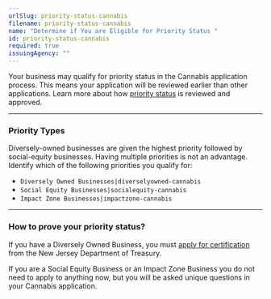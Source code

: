 ```yaml
---
urlSlug: priority-status-cannabis
filename: priority-status-cannabis
name: "Determine if You are Eligible for Priority Status "
id: priority-status-cannabis
required: true
issuingAgency: ""
---
```

Your business may qualify for priority status in the Cannabis application process. This means your application will be reviewed earlier than other applications. Learn more about how [priority status](https://www.nj.gov/cannabis/businesses/priority-applications/) is reviewed and approved.

- - -

### Priority Types

Diversely-owned businesses are given the highest priority followed by social-equity businesses. Having multiple priorities is not an advantage. Identify which of the following priorities you qualify for:

*  `Diversely Owned Businesses|diverselyowned-cannabis` 
*  `Social Equity Businesses|socialequity-cannabis` 
*  `Impact Zone Businesses|impactzone-cannabis` 

---
### How to prove your priority status?

If you have a Diversely Owned Business, you must [apply for certification](https://www.njportal.com/DOR/SBERegistry/) from the New Jersey Department of Treasury.

If you are a Social Equity Business or an Impact Zone Business you do not need to apply to anything now, but you will be asked unique questions in your Cannabis application.